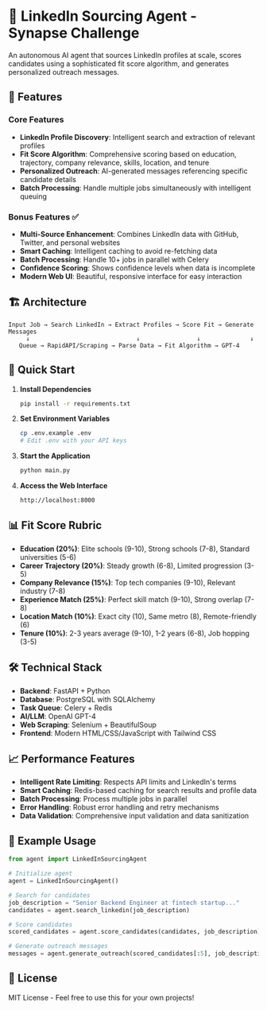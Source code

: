 # 🚀 LinkedIn Sourcing Agent - Synapse Challenge

An autonomous AI agent that sources LinkedIn profiles at scale, scores candidates using a sophisticated fit score algorithm, and generates personalized outreach messages.

## 🌟 Features

### Core Features
- **LinkedIn Profile Discovery**: Intelligent search and extraction of relevant profiles
- **Fit Score Algorithm**: Comprehensive scoring based on education, trajectory, company relevance, skills, location, and tenure
- **Personalized Outreach**: AI-generated messages referencing specific candidate details
- **Batch Processing**: Handle multiple jobs simultaneously with intelligent queuing

### Bonus Features ✅
- **Multi-Source Enhancement**: Combines LinkedIn data with GitHub, Twitter, and personal websites
- **Smart Caching**: Intelligent caching to avoid re-fetching data
- **Batch Processing**: Handle 10+ jobs in parallel with Celery
- **Confidence Scoring**: Shows confidence levels when data is incomplete
- **Modern Web UI**: Beautiful, responsive interface for easy interaction

## 🏗️ Architecture

```
Input Job → Search LinkedIn → Extract Profiles → Score Fit → Generate Messages
     ↓                              ↓                ↓              ↓
   Queue → RapidAPI/Scraping → Parse Data → Fit Algorithm → GPT-4
```

## 🚀 Quick Start

1. **Install Dependencies**
   ```bash
   pip install -r requirements.txt
   ```

2. **Set Environment Variables**
   ```bash
   cp .env.example .env
   # Edit .env with your API keys
   ```

3. **Start the Application**
   ```bash
   python main.py
   ```

4. **Access the Web Interface**
   ```
   http://localhost:8000
   ```

## 📊 Fit Score Rubric

- **Education (20%)**: Elite schools (9-10), Strong schools (7-8), Standard universities (5-6)
- **Career Trajectory (20%)**: Steady growth (6-8), Limited progression (3-5)
- **Company Relevance (15%)**: Top tech companies (9-10), Relevant industry (7-8)
- **Experience Match (25%)**: Perfect skill match (9-10), Strong overlap (7-8)
- **Location Match (10%)**: Exact city (10), Same metro (8), Remote-friendly (6)
- **Tenure (10%)**: 2-3 years average (9-10), 1-2 years (6-8), Job hopping (3-5)

## 🛠️ Technical Stack

- **Backend**: FastAPI + Python
- **Database**: PostgreSQL with SQLAlchemy
- **Task Queue**: Celery + Redis
- **AI/LLM**: OpenAI GPT-4
- **Web Scraping**: Selenium + BeautifulSoup
- **Frontend**: Modern HTML/CSS/JavaScript with Tailwind CSS

## 📈 Performance Features

- **Intelligent Rate Limiting**: Respects API limits and LinkedIn's terms
- **Smart Caching**: Redis-based caching for search results and profile data
- **Batch Processing**: Process multiple jobs in parallel
- **Error Handling**: Robust error handling and retry mechanisms
- **Data Validation**: Comprehensive input validation and data sanitization

## 🎯 Example Usage

```python
from agent import LinkedInSourcingAgent

# Initialize agent
agent = LinkedInSourcingAgent()

# Search for candidates
job_description = "Senior Backend Engineer at fintech startup..."
candidates = agent.search_linkedin(job_description)

# Score candidates
scored_candidates = agent.score_candidates(candidates, job_description)

# Generate outreach messages
messages = agent.generate_outreach(scored_candidates[:5], job_description)
```

## 📝 License

MIT License - Feel free to use this for your own projects! 